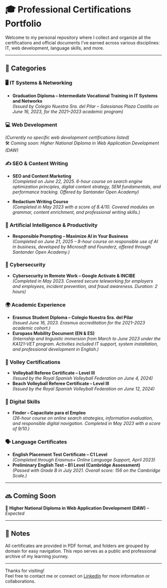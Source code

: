 # 🎓 Professional Certifications Portfolio

Welcome to my personal repository where I collect and organize all the certifications and official documents I’ve earned across various disciplines: IT, web development, language skills, and more.

---

## 📁 Categories

### 🖥️ IT Systems & Networking

- **Graduation Diploma – Intermediate Vocational Training in IT Systems and Networks**  
  _(Issued by Colegio Nuestra Sra. del Pilar – Salesianas Plaza Castilla on June 16, 2023, for the 2021–2023 academic program)_

### 💻 Web Development

_(Currently no specific web development certifications listed)_  
🛠️ _Coming soon: Higher National Diploma in Web Application Development (DAW)_

### ✍️ SEO & Content Writing

- **SEO and Content Marketing**  
  _(Completed on June 22, 2025. 6-hour course on search engine optimization principles, digital content strategy, SEM fundamentals, and performance tracking. Offered by Santander Open Academy)_
  
- **Redactium Writing Course**  
  _(Completed in May 2023 with a score of 8.4/10. Covered modules on grammar, content enrichment, and professional writing skills.)_

### 🤖 Artificial Intelligence & Productivity

- **Responsible Prompting – Maximize AI in Your Business**  
  _(Completed on June 21, 2025 – 8-hour course on responsible use of AI in business, developed by Microsoft and Founderz, offered through Santander Open Academy.)_

### 🔐 Cybersecurity

- **Cybersecurity in Remote Work – Google Activate & INCIBE**  
  _(Completed in May 2023. Covered secure teleworking for employers and employees, incident prevention, and fraud awareness. Duration: 2 hours)_

### 🌍 Academic Experience

- **Erasmus Student Diploma – Colegio Nuestra Sra. del Pilar**  
  _(Issued June 16, 2023. Erasmus accreditation for the 2021–2023 academic cohort.)_
- **Europass Mobility Document (EN & ES)**  
  _(Internship and linguistic immersion from March to June 2023 under the KA121-VET program. Activities included IT support, system installation, and professional development in English.)_

### 🏐 Volley Certifications

- **Volleyball Referee Certificate – Level III**  
  _(Issued by the Royal Spanish Volleyball Federation on June 4, 2024)_
- **Beach Volleyball Referee Certificate – Level III**  
  _(Issued by the Royal Spanish Volleyball Federation on June 12, 2024)_

### 🧠 Digital Skills

- **Finder – Capacítate para el Empleo**  
  _(26-hour course on online search strategies, information evaluation, and responsible digital navigation. Completed in May 2023 with a score of 9/10.)_

### 🗣️ Language Certificates

- **English Placement Test Certificate – C1 Level**  
  _(Completed through Erasmus+ Online Language Support, April 2023)_
- **Preliminary English Test – B1 Level (Cambridge Assessment)**  
  _(Passed with Grade B in July 2021. Overall score: 156 on the Cambridge Scale.)_

---

## 🔜 Coming Soon

📌 **Higher National Diploma in Web Application Development (DAW)** – _Expected_

---

## 🧾 Notes

All certificates are provided in PDF format, and folders are grouped by domain for easy navigation. This repo serves as a public and professional archive of my learning journey.

---

Thanks for visiting!  
Feel free to contact me or connect on [LinkedIn](https://linkedin.com/in/javierarrua) for more information or collaborations.
